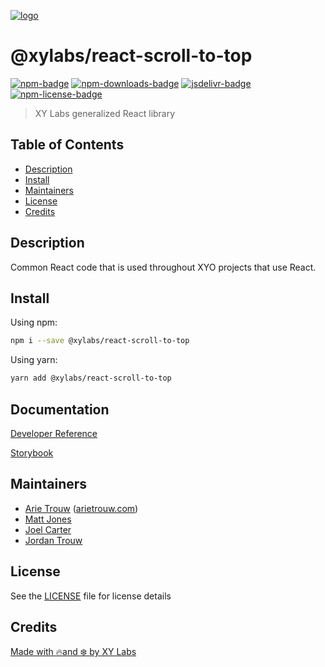 [![logo][]](https://xylabs.com)

# @xylabs/react-scroll-to-top

[![npm-badge][]][npm-link]
[![npm-downloads-badge][]][npm-link]
[![jsdelivr-badge][]][jsdelivr-link]
[![npm-license-badge][]](LICENSE)

> XY Labs generalized React library 

## Table of Contents

-   [Description](#description)
-   [Install](#install)
-   [Maintainers](#maintainers)
-   [License](#license)
-   [Credits](#credits)

## Description

Common React code that is used throughout XYO projects that use React.

## Install

Using npm:

```sh
npm i --save @xylabs/react-scroll-to-top
```

Using yarn:

```sh
yarn add @xylabs/react-scroll-to-top
```

## Documentation
[Developer Reference](https://xylabs.github.io/sdk-react)

[Storybook](https://xylabs.github.io/sdk-react/storybook)

## Maintainers

- [Arie Trouw](https://github.com/arietrouw) ([arietrouw.com](https://arietrouw.com))
- [Matt Jones](https://github.com/jonesmac)
- [Joel Carter](https://github.com/JoelBCarter)
- [Jordan Trouw](https://github.com/jordantrouw)

## License

See the [LICENSE](LICENSE) file for license details

## Credits

[Made with 🔥and ❄️ by XY Labs](https://xylabs.com)

[logo]: https://cdn.xy.company/img/brand/XYPersistentCompany_Logo_Icon_Colored.svg

[npm-badge]: https://img.shields.io/npm/v/@xylabs/react-scroll-to-top.svg
[npm-link]: https://www.npmjs.com/package/@xylabs/react-scroll-to-top

[npm-downloads-badge]: https://img.shields.io/npm/dw/@xylabs/react-scroll-to-top
[npm-license-badge]: https://img.shields.io/npm/l/@xylabs/react-scroll-to-top

[jsdelivr-badge]: https://data.jsdelivr.com/v1/package/npm/@xylabs/react-scroll-to-top/badge
[jsdelivr-link]: https://www.jsdelivr.com/package/npm/@xylabs/react-scroll-to-top
